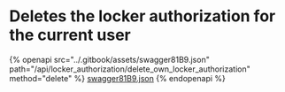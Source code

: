 # Deletes the locker authorization for the current user

{% openapi src="../.gitbook/assets/swagger81B9.json" path="/api/locker_authorization/delete_own_locker_authorization" method="delete" %}
[swagger81B9.json](../.gitbook/assets/swagger81B9.json)
{% endopenapi %}


